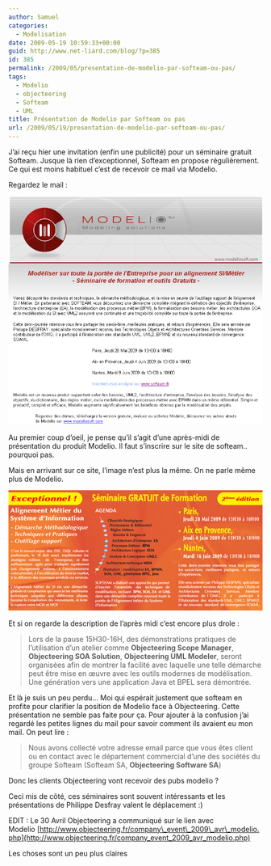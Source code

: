 ```yaml
---
author: Samuel
categories:
  - Modelisation
date: 2009-05-19 10:59:33+00:00
guid: http://www.net-liard.com/blog/?p=385
id: 385
permalink: /2009/05/presentation-de-modelio-par-softeam-ou-pas/
tags:
  - Modelio
  - objecteering
  - Softeam
  - UML
title: Présentation de Modelio par Softeam ou pas
url: /2009/05/19/presentation-de-modelio-par-softeam-ou-pas/
---
```


J&#8217;ai reçu hier une invitation (enfin une publicité) pour un séminaire gratuit Softeam. Jusque là rien d&#8217;exceptionnel, Softeam en propose régulièrement. Ce qui est moins habituel c&#8217;est de recevoir ce mail via Modelio.

Regardez le mail :

![photo](/images/uploads/2009/05/modelio-pub.png)

Au premier coup d&#8217;oeil, je pense qu&#8217;il s&#8217;agit d&#8217;une après-midi de présentation du produit Modelio. Il faut s&#8217;inscrire sur le site de softeam.. pourquoi pas.

Mais en arrivant sur ce site, l&#8217;image n&#8217;est plus la même. On ne parle même plus de Modelio.

![photo](/images/uploads/2009/05/formation_gratuite_juin2009.png)

Et si on regarde la description de l&#8217;après midi c&#8217;est encore plus drole :

> Lors de la pause 15H30-16H, des démonstrations pratiques de l’utilisation d’un atelier comme **Objecteering Scope Manager**, **Objecteering SOA Solution**, **Objecteering UML Modeler**, seront organisées afin de montrer la facilité avec laquelle une telle démarche peut être mise en œuvre avec les outils modernes de modélisation. Une génération vers une application Java et BPEL sera démontrée.

Et là je suis un peu perdu&#8230; Moi qui espérait justement que softeam en profite pour clarifier la position de Modelio face à Objecteering. Cette présentation ne semble pas faite pour ça. Pour ajouter à la confusion j&#8217;ai regardé les petites lignes du mail pour savoir comment ils avaient eu mon mail. On peut lire :

> Nous avons collecté votre adresse email parce que vous êtes client ou en contact avec le département commercial d&#8217;une des sociétés du groupe Softeam (Softeam SA, **Objecteering Software SA**)

Donc les clients Objecteering vont recevoir des pubs modelio ?

Ceci mis de côté, ces séminaires sont souvent intéressants et les présentations de Philippe Desfray valent le déplacement :)

EDIT : Le 30 Avril Objecteering a communiqué sur le lien avec Modelio [http://www.objecteering.fr/company\_event\_2009\_avr\_modelio.php](http://www.objecteering.fr/company_event_2009_avr_modelio.php)

Les choses sont un peu plus claires